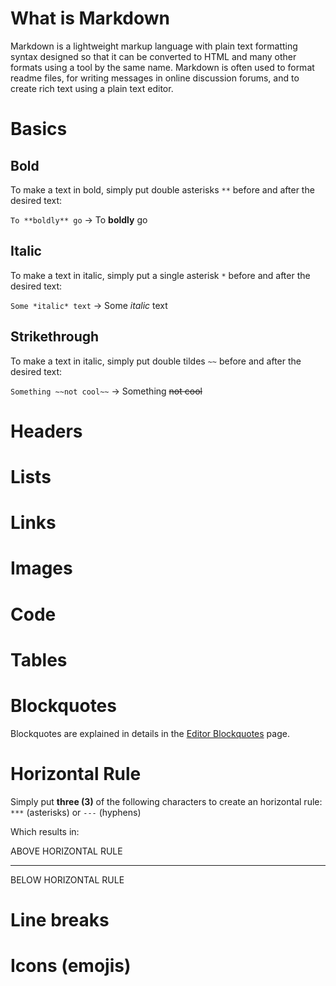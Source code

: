 <!-- TITLE: Markdown Syntax -->
<!-- SUBTITLE: Cheatsheet for the markdown syntax -->

# What is Markdown
Markdown is a lightweight markup language with plain text formatting syntax designed so that it can be converted to HTML and many other formats using a tool by the same name. Markdown is often used to format readme files, for writing messages in online discussion forums, and to create rich text using a plain text editor.

# Basics
## Bold
To make a text in bold, simply put double asterisks `**` before and after the desired text:

`To **boldly** go` -> To **boldly** go

## Italic

To make a text in italic, simply put a single asterisk `*` before and after the desired text:

`Some *italic* text` -> Some *italic* text

## Strikethrough

To make a text in italic, simply put double tildes `~~` before and after the desired text:

`Something ~~not cool~~` -> Something ~~not cool~~

# Headers

# Lists

# Links
# Images

# Code

# Tables

# Blockquotes
Blockquotes are explained in details in the [Editor Blockquotes](https://docs.wiki.requarks.io/user-guide/blockquotes) page.

# Horizontal Rule
Simply put **three (3)** of the following characters to create an horizontal rule: `***` (asterisks) or `---` (hyphens)

Which results in:

ABOVE HORIZONTAL RULE

---
BELOW HORIZONTAL RULE

# Line breaks


# Icons (emojis)